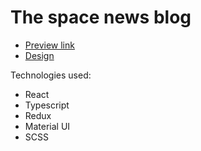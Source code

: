 # The space news blog

- [Preview link](https://alexanderkolomiiets.github.io/news_blog/)
- [Design](https://www.figma.com/file/h1veXmuEt84sT7PEZgF42K/Frontend_test?node-id=0%3A1&t=TW6rUR4fiImmCNXv-0)

Technologies used:

- React
- Typescript
- Redux
- Material UI
- SCSS
